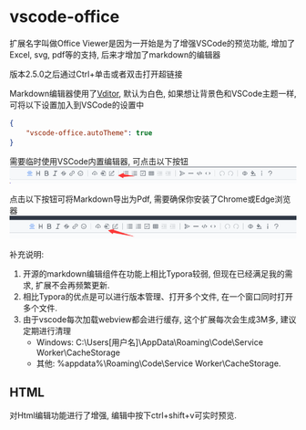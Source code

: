 # vscode-office

扩展名字叫做Office Viewer是因为一开始是为了增强VSCode的预览功能, 增加了Excel, svg, pdf等的支持, 后来才增加了markdown的编辑器

版本2.5.0之后通过Ctrl+单击或者双击打开超链接

Markdown编辑器使用了[Vditor](https://github.com/Vanessa219/vditor), 默认为白色, 如果想让背景色和VSCode主题一样, 可将以下设置加入到VSCode的设置中

```json
{
    "vscode-office.autoTheme": true
}
```

需要临时使用VSCode内置编辑器, 可点击以下按钮
![](image/README-CN/1640579182342.png)

点击以下按钮可将Markdown导出为Pdf, 需要确保你安装了Chrome或Edge浏览器
![](image/README-CN/1640579380584.png)

补充说明: 
1. 开源的markdown编辑组件在功能上相比Typora较弱, 但现在已经满足我的需求, 扩展不会再频繁更新.
2. 相比Typora的优点是可以进行版本管理、打开多个文件, 在一个窗口同时打开多个文件.
3. 由于vscode每次加载webview都会进行缓存, 这个扩展每次会生成3M多, 建议定期进行清理
   - Windows: C:\Users\[用户名]\AppData\Roaming\Code\Service Worker\CacheStorage
   - 其他: %appdata%\Roaming\Code\Service Worker\CacheStorage.


## HTML

对Html编辑功能进行了增强, 编辑中按下ctrl+shift+v可实时预览.
